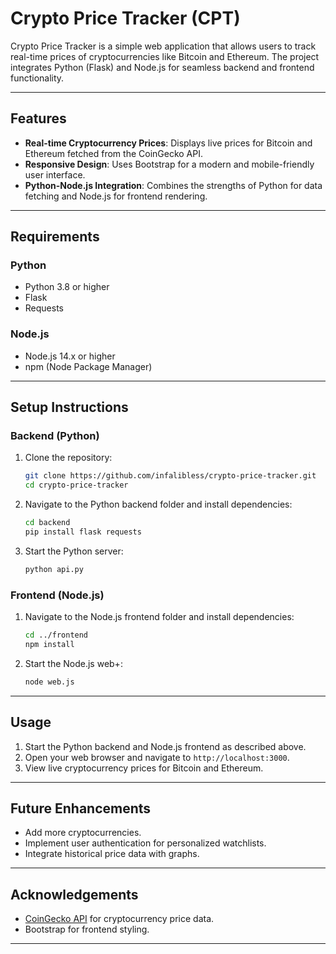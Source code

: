 
# Crypto Price Tracker (CPT)

Crypto Price Tracker is a simple web application that allows users to track real-time prices of cryptocurrencies like Bitcoin and Ethereum. The project integrates Python (Flask) and Node.js for seamless backend and frontend functionality.

---

## Features

- **Real-time Cryptocurrency Prices**: Displays live prices for Bitcoin and Ethereum fetched from the CoinGecko API.
- **Responsive Design**: Uses Bootstrap for a modern and mobile-friendly user interface.
- **Python-Node.js Integration**: Combines the strengths of Python for data fetching and Node.js for frontend rendering.

---

## Requirements

### Python
- Python 3.8 or higher
- Flask
- Requests

### Node.js
- Node.js 14.x or higher
- npm (Node Package Manager)

---

## Setup Instructions

### Backend (Python)
1. Clone the repository:
    ```bash
    git clone https://github.com/infalibless/crypto-price-tracker.git
    cd crypto-price-tracker
    ```
2. Navigate to the Python backend folder and install dependencies:
    ```bash
    cd backend
    pip install flask requests
    ```
3. Start the Python server:
    ```bash
    python api.py
    ```

### Frontend (Node.js)
1. Navigate to the Node.js frontend folder and install dependencies:
    ```bash
    cd ../frontend
    npm install
    ```
2. Start the Node.js web+:
    ```bash
    node web.js
    ```

---

## Usage
1. Start the Python backend and Node.js frontend as described above.
2. Open your web browser and navigate to `http://localhost:3000`.
3. View live cryptocurrency prices for Bitcoin and Ethereum.

---

## Future Enhancements
- Add more cryptocurrencies.
- Implement user authentication for personalized watchlists.
- Integrate historical price data with graphs.

---

## Acknowledgements
- [CoinGecko API](https://www.coingecko.com/en/api) for cryptocurrency price data.
- Bootstrap for frontend styling.

---
